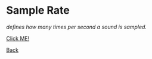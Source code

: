 # Sample Rate

_defines how many times per second a sound is sampled._

[Click ME!](https://www.youtube.com/watch?v=fZzMXdxbOes)

[Back](README.md)

